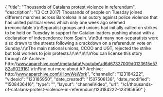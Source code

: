 {
    "title": "Thousands of Catalans protest violence in referendum",
    "description": "(3 Oct 2017) Thousands of people on Tuesday joined different marches across Barcelona in an outcry against police violence that has united political views which only one week ago seemed irreconcilable.\r\nSeparatist groups and unions had initially called on strikes to be held on Tuesday in support for Catalan leaders pushing ahead with a declaration of independence from Spain. \r\nBut many non-separatists were also drawn to the streets following a crackdown on a referendum vote on Sunday.\r\nThe main national unions, CCOO and UGT, rejected the strike but told workers to join protests.\r\n\r\n\r\nYou can license this story through AP Archive: http:\/\/www.aparchive.com\/metadata\/youtube\/d6d67337009d0123615e5782a9029161 \r\nFind out more about AP Archive: http:\/\/www.aparchive.com\/HowWeWork",
    "channelid": "123184222",
    "videoid": "123185950",
    "date_created": "1507508136",
    "date_modified": "1508436416",
    "type": "",
    "layout": "channelVideo",
    "url": "\/c1\/thousands-of-catalans-protest-violence-in-referendum\/123184222-123185950"
}